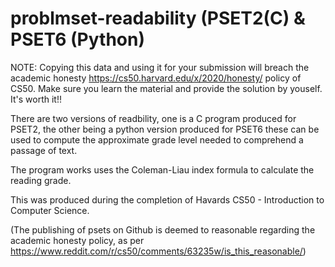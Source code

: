 # problmset-readability (PSET2(C) & PSET6 (Python)

NOTE: Copying this data and using it for your submission will breach the academic honesty https://cs50.harvard.edu/x/2020/honesty/ policy of CS50. Make sure you learn the material and provide the solution by youself. It's worth it!!

There are two versions of readbility, one is a C program produced for PSET2, the other being a python version produced for PSET6 these can be used to compute the approximate grade level needed to comprehend a passage of text.

The program works uses the Coleman-Liau index formula to calculate the reading grade.

This was produced during the completion of Havards CS50 - Introduction to Computer Science.

(The publishing of psets on Github is deemed to reasonable regarding the academic honesty policy, as per https://www.reddit.com/r/cs50/comments/63235w/is_this_reasonable/) 
